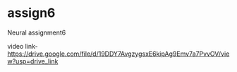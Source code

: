 # assign6
Neural assignment6


video link- https://drive.google.com/file/d/19DDY7AvgzygsxE6kipAg9Emv7a7PvvOV/view?usp=drive_link
